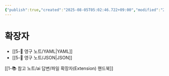 ```yaml
---
{"publish":true,"created":"2025-08-05T05:02:46.722+09:00","modified":"2025-08-05T05:05:21.612+09:00","cssclasses":""}
---
```


# 확장자
- [[5-💎 영구 노트/YAML\|YAML]]
- [[5-💎 영구 노트/JSON\|JSON]]


[[1-📚 참고 노트/ai 답변/파일 확장자(Extension) 핸드북]]